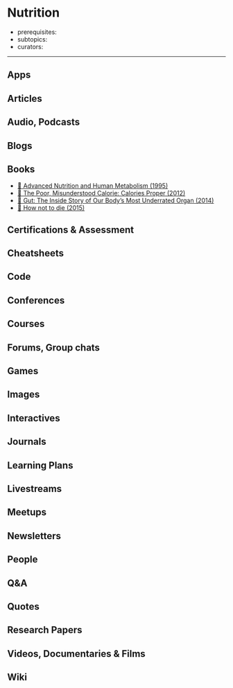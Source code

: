 # Nutrition

- prerequisites:
- subtopics:
- curators:

------

## Apps

## Articles

## Audio, Podcasts

## Blogs

## Books

- [📕 Advanced Nutrition and Human Metabolism (1995)](https://www.goodreads.com/book/show/1387387.Advanced_Nutrition_and_Human_Metabolism_With_Infotrac_)
- [📕 The Poor, Misunderstood Calorie: Calories Proper (2012)](https://www.goodreads.com/book/show/15874542-the-poor-misunderstood-calorie)
- [📕 Gut: The Inside Story of Our Body’s Most Underrated Organ (2014)](https://www.goodreads.com/book/show/23013953-gut)
- [📕 How not to die (2015)](http://www.goodreads.com/book/show/25663961-how-not-to-die)


## Certifications & Assessment

## Cheatsheets

## Code

## Conferences

## Courses

## Forums, Group chats

## Games

## Images

## Interactives

## Journals

## Learning Plans

## Livestreams

## Meetups

## Newsletters

## People

## Q&A

## Quotes

## Research Papers

## Videos, Documentaries & Films

## Wiki
